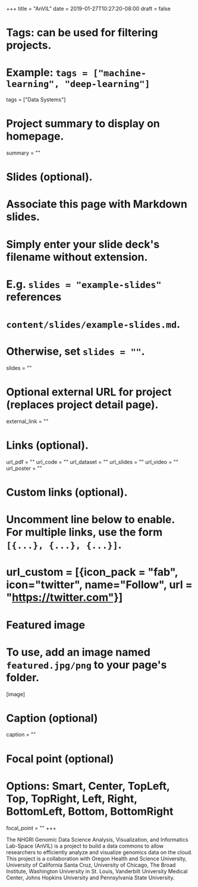 +++
title = "AnVIL"
date = 2019-01-27T10:27:20-08:00
draft = false

# Tags: can be used for filtering projects.
# Example: `tags = ["machine-learning", "deep-learning"]`
tags = ["Data Systems"]

# Project summary to display on homepage.
summary = ""

# Slides (optional).
#   Associate this page with Markdown slides.
#   Simply enter your slide deck's filename without extension.
#   E.g. `slides = "example-slides"` references
#   `content/slides/example-slides.md`.
#   Otherwise, set `slides = ""`.
slides = ""

# Optional external URL for project (replaces project detail page).
external_link = ""

# Links (optional).
url_pdf = ""
url_code = ""
url_dataset = ""
url_slides = ""
url_video = ""
url_poster = ""

# Custom links (optional).
#   Uncomment line below to enable. For multiple links, use the form `[{...}, {...}, {...}]`.
# url_custom = [{icon_pack = "fab", icon="twitter", name="Follow", url = "https://twitter.com"}]

# Featured image
# To use, add an image named `featured.jpg/png` to your page's folder.
[image]
  # Caption (optional)
  caption = ""

  # Focal point (optional)
  # Options: Smart, Center, TopLeft, Top, TopRight, Left, Right, BottomLeft, Bottom, BottomRight
  focal_point = ""
+++

The NHGRI Genomic Data Science Analysis, Visualization, and Informatics Lab-Space (AnVIL) is a
project to build a data commons to allow researchers to efficiently analyze and visualize
genomics data on the cloud.
This project is a collaboration with Oregon Health and Science University, University of California Santa Cruz,
University of Chicago, The Broad Institute, Washington University in St. Louis, Vanderbilt University Medical Center, Johns Hopkins University and Pennsylvania State University. 
